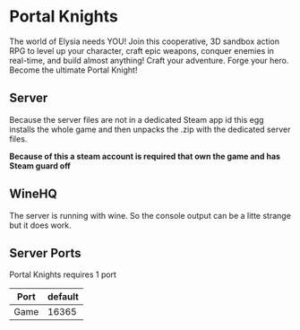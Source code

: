 # Portal Knights

The world of Elysia needs YOU! Join this cooperative, 3D sandbox action RPG to level up your character, craft epic weapons, conquer enemies in real-time, and build almost anything! Craft your adventure. Forge your hero. Become the ultimate Portal Knight!

## Server

Because the server files are not in a dedicated Steam app id this egg installs the whole game and then unpacks the .zip with the dedicated server files.

**Because of this a steam account is required that own the game and has Steam guard off**

## WineHQ

The server is running with wine. So the console output can be a litte strange but it does work.

## Server Ports

Portal Knights requires 1 port

| Port  | default |
|-------|---------|
| Game  | 16365   |

